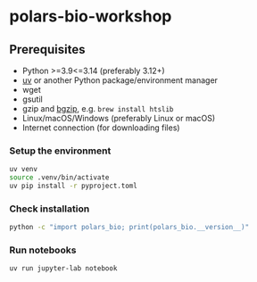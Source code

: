 # polars-bio-workshop


## Prerequisites

* Python >=3.9<=3.14 (preferably 3.12+)
* [uv](https://docs.astral.sh/uv/) or another Python package/environment manager
* wget
* gsutil
* gzip and [bgzip](https://www.htslib.org/doc/bgzip.html), e.g. `brew install htslib`
* Linux/macOS/Windows (preferably Linux or macOS)
* Internet connection (for downloading files)


### Setup the environment

```bash
uv venv
source .venv/bin/activate
uv pip install -r pyproject.toml
```

### Check installation

```bash
python -c "import polars_bio; print(polars_bio.__version__)"
```

### Run notebooks

```bash
uv run jupyter-lab notebook
```
